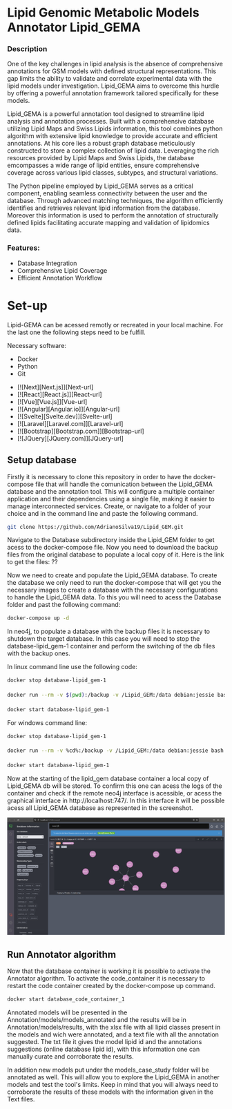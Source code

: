 # Lipid Genomic Metabolic Models Annotator Lipid_GEMA
### Description 

One of the key challenges in lipid analysis is the absence of comprehensive annotations for GSM models with defined structural representations. This gap limits the ability to validate and correlate experimental data with the lipid models under investigation. Lipid_GEMA aims to overcome this hurdle by offering a powerful annotation framework tailored specifically for these models.

Lipid_GEMA is a powerful annotation tool designed to streamline lipid analysis and annotation processes. Built with a comprehensive database utilizing Lipid Maps and Swiss Lipids information, this tool combines python algorithm with extensive lipid knowledge to provide accurate and efficient annotations.
At his core lies a robust graph database meticulously constructed to store a complex collection of lipid data. Leveraging the rich resources provided by Lipid Maps and Swiss Lipids, the database emcompasses a wide range of lipid entities, ensure comprehensive coverage across various lipid classes, subtypes, and structural variations. 

The Python pipeline employed by Lipid_GEMA serves as a critical component, enabling seamless connectivity between the user and the database. Through advanced matching techniques, the algorithm efficiently identifies and retrieves relevant lipid information from the database. Moreover this information is used to perform the annotation of structurally defined lipids facilitating accurate mapping and validation of lipidomics data. 

### Features:
- Database Integration
- Comprehensive Lipid Coverage
- Efficient Annotation Workflow

# Set-up

Lipid-GEMA can be acessed remotly or recreated in your local machine. For the last one the following steps need to be fulfill.

Necessary software:
- Docker
- Python
- Git
* [![Next][Next.js]][Next-url]
* [![React][React.js]][React-url]
* [![Vue][Vue.js]][Vue-url]
* [![Angular][Angular.io]][Angular-url]
* [![Svelte][Svelte.dev]][Svelte-url]
* [![Laravel][Laravel.com]][Laravel-url]
* [![Bootstrap][Bootstrap.com]][Bootstrap-url]
* [![JQuery][JQuery.com]][JQuery-url]

## Setup database

Firstly it is necessary to clone this repository in order to have the docker-compose file that will handle the comunication between the Lipid_GEMA database and the annotation tool. 
This will configure a multiple container application and their dependencies using a single file, making it easier to manage interconnected services. 
Create, or navigate to a folder of your choice and in the command line and paste the following command.

```bash
git clone https://github.com/AdrianoSilva19/Lipid_GEM.git
```

Navigate to the Database subdirectory inside the Lipid_GEM folder to get acess to the docker-compose file.
Now you need to download the backup files from the original database to populate a local copy of it. Here is the link to get the files: ??

Now we need to create and populate the Lipid_GEMA database. To create the database we only need to run  the docker-compose that will get you the necessary images to create a database with the necessary configurations to handle the Lipid_GEMA data. To this you will need to acess the Database folder and past the following command:

```bash
docker-compose up -d
```

In neo4j, to populate a database with the backup files it is necessary to shutdown the target database. In this case you will need to stop the database-lipid_gem-1 container and perform the switching of the db files with the backup ones.

In linux command line use the following code:
```bash
docker stop database-lipid_gem-1

docker run --rm -v $(pwd):/backup -v /Lipid_GEM:/data debian:jessie bash -c "cd /data && tar xvf /backup/backup.tar --strip 1"

docker start database-lipid_gem-1 
```

For windows command line:
```bash
docker stop database-lipid_gem-1

docker run --rm -v %cd%:/backup -v /Lipid_GEM:/data debian:jessie bash -c "cd /data && tar xvf /backup/backup.tar --strip 1"

docker start database-lipid_gem-1
```

Now at the starting of the lipid_gem database container a local copy of Lipid_GEMA db will be stored. To confirm this one can acess the logs of the container and check if the remote neo4j interface is acessible, or acess the graphical interface in http://localhost:747/. In this interface it will be possible acess all Lipid_GEMA database as represented in the screenshot. 

![alt text](neo4j_Lipid_GEMA.png "")

## Run Annotator algorithm

Now that the database container is working it is possible to activate the Annotator algorithm. To activate the code_container it is necessary to restart the code container created by the docker-compose up command.

```bash
docker start database_code_container_1 
```

Annotated models will be presented in the Annotation/models/models_annotated and the results will be in Annotation/models/results, with the xlsx file with all lipid classes present in the models and wich were annotated, and a text file with all the annotation suggested. The txt file it gives the model lipid id and the annotations suggestions (online database lipid id), with this information one can manually curate and corroborate the results.

In addition new models put under the models_case_study folder will be annotated as well. This will allow you to explore the Lipid_GEMA in another models and test the tool's limits. Keep in mind that you will always need to corroborate the results of these models with the information given in the Text files. 


